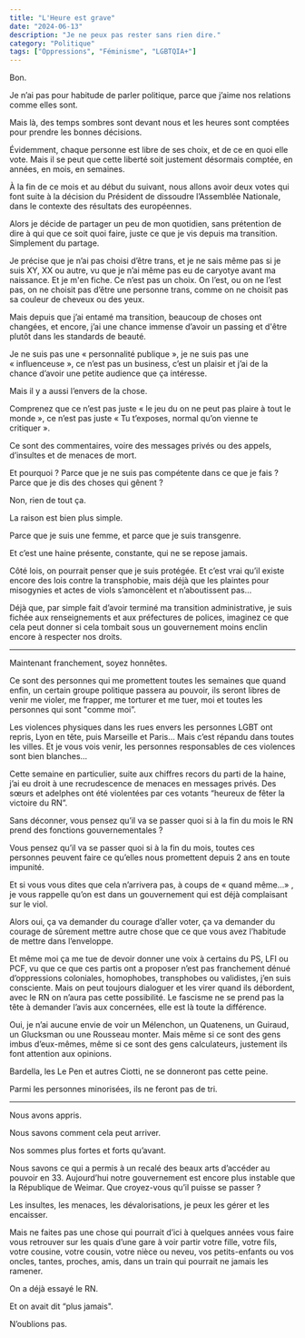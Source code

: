 ```yaml
---
title: "L'Heure est grave"
date: "2024-06-13"
description: "Je ne peux pas rester sans rien dire."
category: "Politique"
tags: ["Oppressions", "Féminisme", "LGBTQIA+"]
---
```


Bon.

Je n’ai pas pour habitude de parler politique, parce que j’aime nos relations comme elles sont.

Mais là, des temps sombres sont devant nous et les heures sont comptées pour prendre les bonnes décisions.

Évidemment, chaque personne est libre de ses choix, et de ce en quoi elle vote.
Mais il se peut que cette liberté soit justement désormais comptée, en années, en mois, en semaines.

À la fin de ce mois et au début du suivant, nous allons avoir deux votes qui font suite à la décision du Président de dissoudre l’Assemblée Nationale, dans le contexte des résultats des européennes.

Alors je décide de partager un peu de mon quotidien, sans prétention de dire à qui que ce soit quoi faire, juste ce que je vis depuis ma transition. Simplement du partage.

Je précise que je n’ai pas choisi d’être trans, et je ne sais même pas si je suis XY, XX ou autre, vu que je n’ai même pas eu de caryotye avant ma naissance. Et je m'en fiche. Ce n’est pas un choix. On l’est, ou on ne l’est pas, on ne choisit pas d’être une personne trans, comme on ne choisit pas sa couleur de cheveux ou des yeux.

Mais depuis que j’ai entamé ma transition, beaucoup de choses ont changées, et encore, j’ai une chance immense d’avoir un passing et d'être plutôt dans les standards de beauté.

Je ne suis pas une &laquo;&nbsp;personnalité publique&nbsp;&raquo;, je ne suis pas une &laquo;&nbsp;influenceuse&nbsp;&raquo;, ce n’est pas un business, c’est un plaisir et j’ai de la chance d’avoir une petite audience que ça intéresse.

Mais il y a aussi l’envers de la chose.

Comprenez que ce n’est pas juste &laquo;&nbsp;le jeu du on ne peut pas plaire à tout le monde&nbsp;&raquo;, ce n’est pas juste &laquo;&nbsp;Tu t’exposes, normal qu’on vienne te critiquer&nbsp;&raquo;.

Ce sont des commentaires, voire des messages privés ou des appels, d’insultes et de menaces de mort.

Et pourquoi ? Parce que je ne suis pas compétente dans ce que je fais ? Parce que je dis des choses qui gênent ?

Non, rien de tout ça.

La raison est bien plus simple.

Parce que je suis une femme, et parce que je suis transgenre.

Et c’est une haine présente, constante, qui ne se repose jamais.

Côté lois, on pourrait penser que je suis protégée. Et c’est vrai qu’il existe encore des lois contre la transphobie, mais déjà que les plaintes pour misogynies et actes de viols s’amoncèlent et n’aboutissent pas… 

Déjà que, par simple fait d’avoir terminé ma transition administrative, je suis fichée aux renseignements et aux préfectures de polices, imaginez ce que cela peut donner si cela tombait sous un gouvernement moins enclin encore à respecter nos droits.

---

Maintenant franchement, soyez honnêtes.

Ce sont des personnes qui me promettent toutes les semaines que quand enfin, un certain groupe politique passera au pouvoir, ils seront libres de venir me violer, me frapper, me torturer et me tuer, moi et toutes les personnes qui sont "comme moi”.

Les violences physiques dans les rues envers les personnes LGBT ont repris, Lyon en tête, puis Marseille et Paris… Mais c’est répandu dans toutes les villes. Et je vous vois venir, les personnes responsables de ces violences sont bien blanches… 

Cette semaine en particulier, suite aux chiffres recors du parti de la haine, j’ai eu droit à une recrudescence de menaces en messages privés. Des sœurs et adelphes ont été violentées par ces votants “heureux de fêter la victoire du RN”.

Sans déconner, vous pensez qu’il va se passer quoi si à la fin du mois le RN prend des fonctions gouvernementales ?

Vous pensez qu’il va se passer quoi si à la fin du mois, toutes ces personnes peuvent faire ce qu’elles nous promettent depuis 2 ans en toute impunité.

Et si vous vous dites que cela n’arrivera pas, à coups de &laquo;&nbsp;quand même…&raquo;&nbsp;, je vous rappelle qu’on est dans un gouvernement qui est déjà complaisant sur le viol.

Alors oui, ça va demander du courage d’aller voter, ça va demander du courage de sûrement mettre autre chose que ce que vous avez l’habitude de mettre dans l’enveloppe.

Et même moi ça me tue de devoir donner une voix à certains du PS, LFI ou PCF, vu que ce que ces partis ont a proposer n’est pas franchement dénué d’oppressions coloniales, homophobes, transphobes ou validistes, j’en suis consciente. Mais on peut toujours dialoguer et les virer quand ils débordent, avec le RN on n’aura pas cette possibilité. Le fascisme ne se prend pas la tête à demander l’avis aux concernées, elle est là toute la différence.

Oui, je n’ai aucune envie de voir un Mélenchon, un Quatenens, un Guiraud, un Glucksman ou une Rousseau monter. Mais même si ce sont des gens imbus d’eux-mêmes, même si ce sont des gens calculateurs, justement ils font attention aux opinions.

Bardella, les Le Pen et autres Ciotti, ne se donneront pas cette peine.

Parmi les personnes minorisées, ils ne feront pas de tri.

---

Nous avons appris.

Nous savons comment cela peut arriver.

Nos sommes plus fortes et forts qu’avant.

Nous savons ce qui a permis à un recalé des beaux arts d’accéder au pouvoir en 33. Aujourd’hui notre gouvernement est encore plus instable que la République de Weimar. Que croyez-vous qu’il puisse se passer ?

Les insultes, les menaces, les dévalorisations, je peux les gérer et les encaisser.

Mais ne faites pas une chose qui pourrait d’ici à quelques années vous faire vous retrouver sur les quais d’une gare à voir partir votre fille, votre fils, votre cousine, votre cousin, votre nièce ou neveu, vos petits-enfants ou vos oncles, tantes, proches, amis, dans un train qui pourrait ne jamais les ramener.

On a déjà essayé le RN.

Et on avait dit “plus jamais".

N’oublions pas.